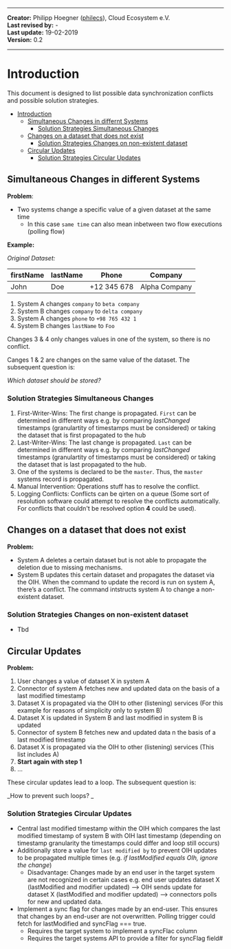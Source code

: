 
---

**Creator:** Philipp Hoegner ([philecs](https://github.com/philecs)), Cloud Ecosystem e.V. <br>
**Last revised by:** -  <br>
**Last update:** 19-02-2019<br>
**Version:** 0.2<br>

---

# Introduction

This document is designed to list possible data synchronization conflicts and possible solution strategies.

- [Introduction](#introduction)
  - [Simultaneous Changes in differnt Systems](#simultaneous-changes-in-differnt-systems)
    - [Solution Strategies Simultaneous Changes](#solution-strategies-simultaneous-changes)
  - [Changes on a dataset that does not exist](#changes-on-a-dataset-that-does-not-exist)
    - [Solution Strategies Changes on non-existent dataset](#solution-strategies-changes-on-non-existent-dataset)
  - [Circular Updates](#circular-updates)
    - [Solution Strategies Circular Updates](#solution-strategies-circular-updates)

## Simultaneous Changes in different Systems

**Problem**:

- Two systems change a specific value of a given dataset at the same time
  - In this case `same time` can also mean inbetween two flow executions (polling flow)

**Example:**

_Original Dataset:_

|firstName|lastName|Phone|Company|
|---|---|---|---|
|John|Doe|+12 345 678|Alpha Company|

1. System A changes `company` to `beta company`
2. System B changes `company` to `delta company`
3. System A changes `phone` to `+98 765 432 1`
4. System B changes `lastName` to `Foo`

Changes 3 & 4 only changes values in one of the system, so there is no conflict.

Canges 1 & 2 are changes on the same value of the dataset. The subsequent question is:

_Which dataset should be stored?_

### Solution Strategies Simultaneous Changes

1. First-Writer-Wins: The first change is propagated. `First` can be determined in different ways e.g. by comparing _lastChanged_ timestamps (granulartity of timestamps must be considered) or taking the dataset that is first propagated to the hub
2. Last-Writer-Wins: The last change is propagated. `Last` can be determined in different ways e.g. by comparing _lastChanged_ timestamps (granulartity of timestamps must be considered)  or taking the dataset that is last propagated to the hub.
3. One of the systems is declared to be the `master`. Thus, the `master` systems record is propagated.
4. Manual Intervention: Operations stuff has to resolve the conflict.
5. Logging Conflicts: Conflicts can be qirten on a queue (Some sort of resolution software could attempt to resolve the conflicts automatically. For conflicts that couldn't be resolved option **4** could be used).

## Changes on a dataset that does not exist

**Problem:**

- System A deletes a certain dataset but is not able to propagate the deletion due to missing mechanisms.
- System B updates this certain dataset and propagates the dataset via the OIH. When the command to update the record is run on system A, there’s a conflict. The command intstructs system A to change a non-existent dataset.

### Solution Strategies Changes on non-existent dataset

- Tbd

## Circular Updates

**Problem:**

1. User changes a value of dataset X in system A
2. Connector of system A fetches new and updated data on the basis of a last modified timestamp
3. Dataset X is propagated via the OIH to other (listening) services (For this example for reasons of simplicity only to system B)
4. Dataset X is updated in System B and last modified in system B is updated
5. Connector of system B fetches new and updated data n the basis of a last modified timestamp
6. Dataset X is propagated via the OIH to other (listening) services (This list includes A)
7. **Start again with step 1**
8. ...

These circular updates lead to a loop. The subsequent question is:

_How to prevent such loops? _

### Solution Strategies Circular Updates

- Central last modified timestamp within the OIH which compares the last modified timestamp of system B with OIH last timestamp (depending on timestamp granularity the timestamps could differ and loop still occurs)
- Additionally store a value for `last modified by` to prevent OIH updates to be propagated multiple times (e.g. _if lastModified equals OIh, ignore the change_)
  - Disadvantage: Changes made by an end user in the target system are not recognized in certain cases e.g. end user updates dataset X (lastModified and modifier updated) --> OIH sends update for dataset X (lastModified and modifier updated) --> connectors polls for new and updated data.
- Implement a sync flag for changes made by an end-user. This ensures that changes by an end-user are not overwritten. Polling trigger could fetch for lastModified and syncFlag === true.
  - Requires the target system to implement a syncFlac column
  - Requires the target systems API to provide a filter for syncFlag field#
